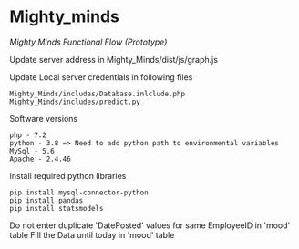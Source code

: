 # Mighty_minds
*Mighty Minds Functional Flow (Prototype)*

Update server address in Mighty_Minds/dist/js/graph.js

Update Local server credentials in following files

    Mighty_Minds/includes/Database.inlclude.php
    Mighty_Minds/includes/predict.py
    
Software versions

    php - 7.2
    python - 3.8 => Need to add python path to environmental variables
    MySql - 5.6
    Apache - 2.4.46
    
Install required python libraries 

    pip install mysql-connector-python
    pip install pandas
    pip install statsmodels

Do not enter duplicate 'DatePosted' values for same EmployeeID in 'mood' table
Fill the Data until today in 'mood' table
